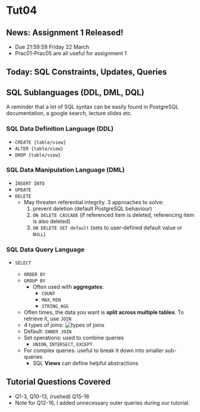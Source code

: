 # Tut04

## News: Assignment 1 Released!

- Due 21:59:59 Friday 22 March
- Prac01-Prac05 are all useful for assignment 1

## Today: SQL Constraints, Updates, Queries

## SQL Sublanguages (DDL, DML, DQL)

A reminder that a lot of SQL syntax can be easily found in PostgreSQL documentation, a google search, lecture slides etc.

### SQL Data Definition Language (DDL)

- `CREATE {table/view}`
- `ALTER {table/view}`
- `DROP {table/view}`

### SQL Data Manipulation Language (DML)

- `INSERT INTO`
- `UPDATE`
- `DELETE`
  - May threaten referential integrity. 3 approaches to solve:
    1. prevent deletion (default PostgreSQL behaviour)
    2. `ON DELETE CASCADE` (if referenced item is deleted, referencing item is also deleted)
    3. `ON DELETE SET default` (sets to user-defined default value or `NULL`)

### SQL Data Query Language

- `SELECT`

  - `ORDER BY`
  - `GROUP BY`
    - Often used with **aggregates**:
      - `COUNT`
      - `MAX`, `MIN`
      - `STRING_AGG`
  - Often times, the data you want is **split across multiple tables**. To retrieve it, use `JOIN`
  - 4 types of joins: ![types of joins](https://learnsql.com/blog/learn-and-practice-sql-joins/2.png)
  - Default: `INNER JOIN`
  - Set operations: used to combine queries
    - `UNION`, `INTERSECT`, `EXCEPT`
  - For complex queries: useful to break it down into smaller sub-queries
    - SQL **Views** can define helpful abstractions

## Tutorial Questions Covered

- Q1-3, Q10-13, (rushed) Q15-16
- Note for Q12-16, I added unnecessary outer queries during our tutorial.
